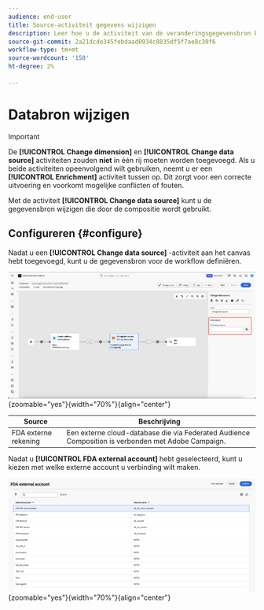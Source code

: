 ```yaml
---
audience: end-user
title: Source-activiteit gegevens wijzigen
description: Leer hoe u de activiteit van de veranderingsgegevensbron kunt gebruiken om de gegevensbron te veranderen die door uw samenstelling wordt gebruikt, die meer flexibiliteit verstrekken in het beheren van uw gegevens in een samenstelling.
source-git-commit: 2a21dcde345febdaad0934c8835df5f7ae8c30f6
workflow-type: tm+mt
source-wordcount: '150'
ht-degree: 2%

---
```



# Databron wijzigen

>[!IMPORTANT]
>
>De **[!UICONTROL Change dimension]** en **[!UICONTROL Change data source]** activiteiten zouden **niet** in één rij moeten worden toegevoegd. Als u beide activiteiten opeenvolgend wilt gebruiken, neemt u er een **[!UICONTROL Enrichment]** activiteit tussen op. Dit zorgt voor een correcte uitvoering en voorkomt mogelijke conflicten of fouten.

Met de activiteit **[!UICONTROL Change data source]** kunt u de gegevensbron wijzigen die door de compositie wordt gebruikt.

## Configureren {#configure}

Nadat u een **[!UICONTROL Change data source]** -activiteit aan het canvas hebt toegevoegd, kunt u de gegevensbron voor de workflow definiëren.

![ de gegevensbronoptie wordt benadrukt binnen de Federatieve werkruimte van de Samenstelling van de Publiek.](/help/compositions/assets/change-data-source/configure.png){zoomable="yes"}{width="70%"}{align="center"}

| Source | Beschrijving |
| ------ | ----------- |
| FDA externe rekening | Een externe cloud-database die via Federated Audience Composition is verbonden met Adobe Campaign. |

Nadat u **[!UICONTROL FDA external account]** hebt geselecteerd, kunt u kiezen met welke externe account u verbinding wilt maken.

![ popover het tonen van de externe rekeningsopties wordt getoond.](/help/compositions/assets/change-data-source/fda-external-account.png){zoomable="yes"}{width="70%"}{align="center"}
